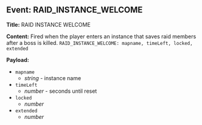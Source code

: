 ## Event: RAID_INSTANCE_WELCOME

**Title:** RAID INSTANCE WELCOME

**Content:**
Fired when the player enters an instance that saves raid members after a boss is killed.
`RAID_INSTANCE_WELCOME: mapname, timeLeft, locked, extended`

**Payload:**
- `mapname`
  - *string* - instance name
- `timeLeft`
  - *number* - seconds until reset
- `locked`
  - *number*
- `extended`
  - *number*